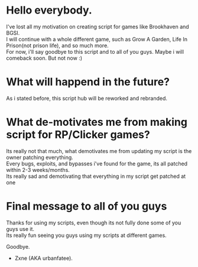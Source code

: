 # Hello everybody.
I've lost all my motivation on creating script for games like Brookhaven and BGSI.\
I will continue with a whole different game, such as Grow A Garden, Life In Prison(not prison life), and so much more.\
For now, i'll say goodbye to this script and to all of you guys. Maybe i will comeback soon. But not now :)
# What will happend in the future?
As i stated before, this script hub will be reworked and rebranded.
# What de-motivates me from making script for RP/Clicker games?
Its really not that much, what demotivates me from updating my script is the owner patching everything.\
Every bugs, exploits, and bypasses i've found for the game, its all patched within 2-3 weeks/months.\
Its really sad and demotivating that everything in my script get patched at one
# Final message to all of you guys
Thanks for using my scripts, even though its not fully done some of you guys use it.\
Its really fun seeing you guys using my scripts at different games.

Goodbye.
- Zxne (AKA urbanfatee).
